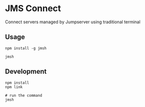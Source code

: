 # JMS Connect

Connect servers managed by Jumpserver using traditional terminal

## Usage

```
npm install -g jmsh

jmsh
```


## Development

```
npm install
npm link

# run the command
jmsh
```
